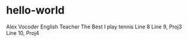 # hello-world
Alex
Vocoder
English
Teacher
The Best
I play tennis
Line 8
Line 9, Proj3
Line 10, Proj4

